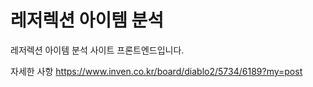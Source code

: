 # 레저렉션 아이템 분석

레저렉션 아이템 분석 사이트 프론트엔드입니다.

자세한 사항 https://www.inven.co.kr/board/diablo2/5734/6189?my=post
